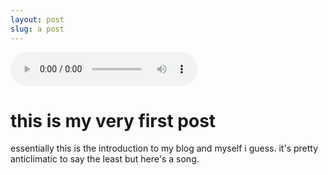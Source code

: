 ```yaml
---
layout: post
slug: a post
---
```

<audio
        controls autoplay
        src="/docs/audio/thelessiknowthebetter.mp3">
            <a href="/docs/audio/thelessiknowthebetter.mp3">
                Download audio
            </a>
    </audio>

# this is my very first post

essentially this is the introduction to my blog and myself i guess. it's pretty anticlimatic to say the least but here's a song.

